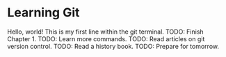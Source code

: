 # Learning Git
Hello, world! This is my first line within the git terminal.
TODO: Finish Chapter 1.
TODO: Learn more commands.
TODO: Read articles on git version control.
TODO: Read a history book.
TODO: Prepare for tomorrow.
